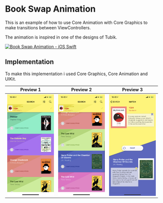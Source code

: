 # Book Swap Animation

This is an example of how to use Core Animation with Core Graphics to make transitions between ViewControllers.

The animation is inspired in one of the designs of Tubik.

[![Book Swap Animation - iOS Swift](http://img.youtube.com/vi/e3hG9C1z2bs/0.jpg)](https://www.youtube.com/watch?v=e3hG9C1z2bs "Book Swap Animation - iOS Swift")

## Implementation
To make this implementation i used Core Graphics, Core Animation and UIKit. 

|Preview 1| Preview 2|Preview 3|
|---|---|---|
|![Preview No. 1](/images/preview1.png)|![Preview No. 2](/images/preview2.png)| ![Preview No. 3](/images/preview3.png)|